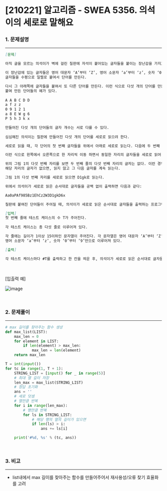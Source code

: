 # [210221] 알고리즘 - SWEA 5356. 의석이의 세로로 말해요

### 1. 문제설명

---


```markdown
[문제]

아직 글을 모르는 의석이가 벽에 걸린 칠판에 자석이 붙어있는 글자들을 붙이는 장난감을 가지고 놀고 있다.

이 장난감에 있는 글자들은 영어 대문자 ‘A’부터 ‘Z’, 영어 소문자 ‘a’부터 ‘z’, 숫자 ‘0’부터 ‘9’이다. 의석이는 칠판에 
글자들을 수평으로 일렬로 붙여서 단어를 만든다.

다시 그 아래쪽에 글자들을 붙여서 또 다른 단어를 만든다. 이런 식으로 다섯 개의 단어를 만든다. 아래에 의석이가 칠판에
붙여 만든 단어들의 예가 있다.
 
A A B C D D
a f z z
0 9 1 2 1
a 8 E W g 6
P 5 h 3 k x

만들어진 다섯 개의 단어들의 글자 개수는 서로 다를 수 있다.
 
심심해진 의석이는 칠판에 만들어진 다섯 개의 단어를 세로로 읽으려 한다.

세로로 읽을 때, 각 단어의 첫 번째 글자들을 위에서 아래로 세로로 읽는다. 다음에 두 번째 글자들을 세로로 읽는다.

이런 식으로 왼쪽에서 오른쪽으로 한 자리씩 이동 하면서 동일한 자리의 글자들을 세로로 읽어 나간다.

위의 그림 1의 다섯 번째 자리를 보면 두 번째 줄의 다섯 번째 자리의 글자는 없다. 이런 경우처럼 세로로 읽을 때 
해당 자리의 글자가 없으면, 읽지 않고 그 다음 글자를 계속 읽는다.

그림 1의 다섯 번째 자리를 세로로 읽으면 D1gk로 읽는다.

위에서 의석이가 세로로 읽은 순서대로 글자들을 공백 없이 출력하면 다음과 같다:

Aa0aPAf985Bz1EhCz2W3D1gkD6x

칠판에 붙여진 단어들이 주어질 때, 의석이가 세로로 읽은 순서대로 글자들을 출력하는 프로그램을 작성하라.

[입력]
첫 번째 줄에 테스트 케이스의 수 T가 주어진다.
 
각 테스트 케이스는 총 다섯 줄로 이루어져 있다.

각 줄에는 길이가 1이상 15이하인 문자열이 주어진다. 각 문자열은 영어 대문자 ‘A’부터 ‘Z’, 
영어 소문자 ‘a’부터 ‘z’, 숫자 ‘0’부터 ‘9’만으로 이루어져 있다.

[출력]

각 테스트 케이스마다 #T를 출력하고 한 칸을 띄운 후, 의석이가 세로로 읽은 순서대로 글자들을 출력한다.
```

<br>

[입출력 예]

![image](https://user-images.githubusercontent.com/64825713/108628450-68fd0800-749e-11eb-95e1-e8b0fa371f6b.png)


<br>

### 2. 문제풀이

---

```python
# max 길이를 찾아주는 함수 생성
def max_list(LIST):
    max_len = 0
    for element in LIST:
        if len(element) > max_len:
            max_len = len(element)
    return max_len

T = int(input())
for tc in range(1, T + 1):
    STRING_LIST = [input() for _ in range(5)]
    # 최대 열 길이 저장
    len_max = max_list(STRING_LIST)
    # 정답 초기화
    ans = ''
    # 세로 덧셈
    # 열만큼 반복
    for i in range(len_max):
        # 행만큼 반복
        for ls in STRING_LIST:
            # 해당 행의 열의 길이가 있으면
            if len(ls) > i:
                ans += ls[i]

    print('#%d, %s' % (tc, ans))
```


<br>

### 3. 비고

---

- list내에서 max 길이를 찾아주는 함수를 만들어주어서 재사용성/오류 찾기 효율화를 고려

  

